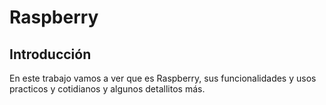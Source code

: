 # Raspberry
## Introducción

En este trabajo vamos a ver que es Raspberry, sus funcionalidades y usos practicos y cotidianos y algunos detallitos más.
